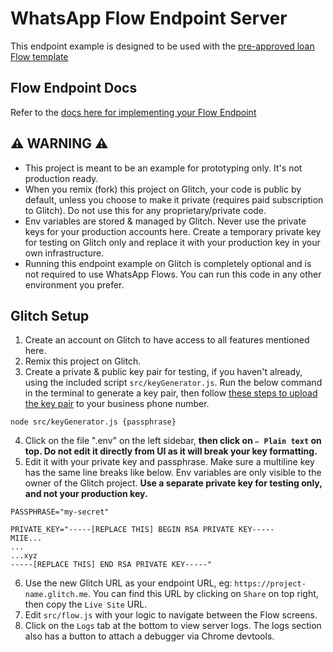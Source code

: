 # WhatsApp Flow Endpoint Server
This endpoint example is designed to be used with the [pre-approved loan Flow template](https://developers.facebook.com/docs/whatsapp/flows/examples/templates)

## Flow Endpoint Docs

Refer to the [docs here for implementing your Flow Endpoint](https://developers.facebook.com/docs/whatsapp/flows/guides/implementingyourflowendpoint)

## ⚠️ WARNING ⚠️

- This project is meant to be an example for prototyping only. It's not production ready.
- When you remix (fork) this project on Glitch, your code is public by default, unless you choose to make it private (requires paid subscription to Glitch). Do not use this for any proprietary/private code.
- Env variables are stored & managed by Glitch. Never use the private keys for your production accounts here. Create a temporary private key for testing on Glitch only and replace it with your production key in your own infrastructure.
- Running this endpoint example on Glitch is completely optional and is not required to use WhatsApp Flows. You can run this code in any other environment you prefer.

## Glitch Setup

1. Create an account on Glitch to have access to all features mentioned here.
2. Remix this project on Glitch.
3. Create a private & public key pair for testing, if you haven't already, using the included script `src/keyGenerator.js`. Run the below command in the terminal to generate a key pair, then follow [these steps to upload the key pair](https://developers.facebook.com/docs/whatsapp/flows/guides/implementingyourflowendpoint#upload_public_key) to your business phone number.
```
node src/keyGenerator.js {passphrase}
```
4. Click on the file ".env" on the left sidebar, **then click on `✏️ Plain text` on top. Do not edit it directly from UI as it will break your key formatting.**
5. Edit it with your private key and passphrase. Make sure a multiline key has the same line breaks like below. Env variables are only visible to the owner of the Glitch project. **Use a separate private key for testing only, and not your production key.**
```
PASSPHRASE="my-secret"

PRIVATE_KEY="-----[REPLACE THIS] BEGIN RSA PRIVATE KEY-----
MIIE...
...
...xyz
-----[REPLACE THIS] END RSA PRIVATE KEY-----"
```

6. Use the new Glitch URL as your endpoint URL, eg: `https://project-name.glitch.me`. You can find this URL by clicking on `Share` on top right, then copy the `Live Site` URL.
7. Edit `src/flow.js` with your logic to navigate between the Flow screens.
8. Click on the `Logs` tab at the bottom to view server logs. The logs section also has a button to attach a debugger via Chrome devtools.
